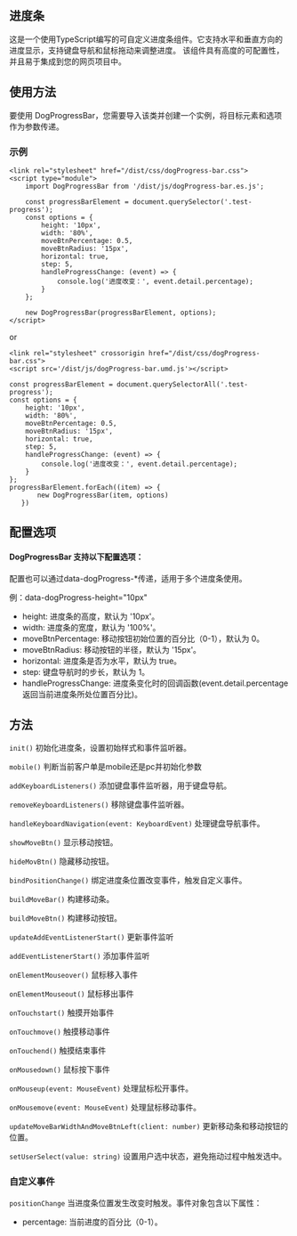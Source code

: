 ## 进度条

这是一个使用TypeScript编写的可自定义进度条组件。它支持水平和垂直方向的进度显示，支持键盘导航和鼠标拖动来调整进度。
该组件具有高度的可配置性，并且易于集成到您的网页项目中。

## 使用方法

要使用 DogProgressBar，您需要导入该类并创建一个实例，将目标元素和选项作为参数传递。

### 示例

~~~
<link rel="stylesheet" href="/dist/css/dogProgress-bar.css">
<script type="module">
    import DogProgressBar from '/dist/js/dogProgress-bar.es.js';

    const progressBarElement = document.querySelector('.test-progress');
    const options = {
        height: '10px',
        width: '80%',
        moveBtnPercentage: 0.5,
        moveBtnRadius: '15px',
        horizontal: true,
        step: 5,
        handleProgressChange: (event) => {
            console.log('进度改变：', event.detail.percentage);
        }
    };

    new DogProgressBar(progressBarElement, options);
</script>
~~~

or

~~~
<link rel="stylesheet" crossorigin href="/dist/css/dogProgress-bar.css">
<script src='/dist/js/dogProgress-bar.umd.js'></script>

const progressBarElement = document.querySelectorAll('.test-progress');
const options = {
    height: '10px',
    width: '80%',
    moveBtnPercentage: 0.5,
    moveBtnRadius: '15px',
    horizontal: true,
    step: 5,
    handleProgressChange: (event) => {
        console.log('进度改变：', event.detail.percentage);
    }
};
progressBarElement.forEach((item) => {
       new DogProgressBar(item, options)
   })
~~~

## 配置选项

#### DogProgressBar 支持以下配置选项：

配置也可以通过data-dogProgress-*传递，适用于多个进度条使用。

例：data-dogProgress-height="10px"

* height: 进度条的高度，默认为 '10px'。
* width: 进度条的宽度，默认为 '100%'。
* moveBtnPercentage: 移动按钮初始位置的百分比（0-1），默认为 0。
* moveBtnRadius: 移动按钮的半径，默认为 '15px'。
* horizontal: 进度条是否为水平，默认为 true。
* step: 键盘导航时的步长，默认为 1。
* handleProgressChange: 进度条变化时的回调函数(event.detail.percentage 返回当前进度条所处位置百分比)。

## 方法

`init()`
初始化进度条，设置初始样式和事件监听器。

`mobile()`
判断当前客户单是mobile还是pc并初始化参数

`addKeyboardListeners()`
添加键盘事件监听器，用于键盘导航。

`removeKeyboardListeners()`
移除键盘事件监听器。

`handleKeyboardNavigation(event: KeyboardEvent)`
处理键盘导航事件。

`showMoveBtn()`
显示移动按钮。

`hideMovBtn()`
隐藏移动按钮。

`bindPositionChange()`
绑定进度条位置改变事件，触发自定义事件。

`buildMoveBar()`
构建移动条。

`buildMoveBtn()`
构建移动按钮。

`updateAddEventListenerStart()`
更新事件监听

`addEventListenerStart()`
添加事件监听

`onElementMouseover()`
鼠标移入事件

`onElementMouseout()`
鼠标移出事件

`onTouchstart()`
触摸开始事件

`onTouchmove()`
触摸移动事件

`onTouchend()`
触摸结束事件

`onMousedown()`
鼠标按下事件

`onMouseup(event: MouseEvent)`
处理鼠标松开事件。

`onMousemove(event: MouseEvent)`
处理鼠标移动事件。

`updateMoveBarWidthAndMoveBtnLeft(client: number)`
更新移动条和移动按钮的位置。

`setUserSelect(value: string)`
设置用户选中状态，避免拖动过程中触发选中。

### 自定义事件

`positionChange`
当进度条位置发生改变时触发。事件对象包含以下属性：

* percentage: 当前进度的百分比（0-1）。
